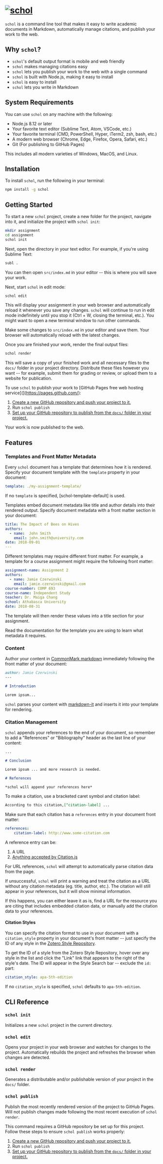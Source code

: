 # [![schol](schol.png)](https://github.com/schol-js/schol)

`schol` is a command line tool that makes it easy to write academic documents in Markdown, automatically manage citations, and publish your work to the web.

## Why `schol`?

 - `schol`'s default output format is mobile and web friendly
 - `schol` makes managing citations easy
 - `schol` lets you publish your work to the web with a single command
 - `schol` is built with Node.js, making it easy to install
 - `schol` is easy to install
 - `schol` lets you write in Markdown

## <a name="#requirements">System Requirements</a>

You can use `schol` on any machine with the following:

 - Node.js 8.12 or later
 - Your favorite text editor (Sublime Text, Atom, VSCode, etc.)
 - Your favorite terminal (CMD, PowerShell, Hyper, iTerm2, zsh, bash, etc.)
 - A modern web browser (Chrome, Edge, Firefox, Opera, Safari, etc.)
 - Git (For publishing to GitHub Pages)

This includes all modern varieties of Windows, MacOS, and Linux.

## Installation

To install `schol`, run the following in your terminal:

```sh
npm install -g schol
```

## Getting Started

To start a new `schol` project, create a new folder for the project, navigate into it, and initialize the project with `schol init`:

```sh
mkdir assignment
cd assignment
schol init
```

Next, open the directory in your text editor. For example, if you're using Sublime Text:

```sh
subl .
```

You can then open `src/index.md` in your editor -- this is where you will save your work.

Next, start `schol` in edit mode:

```sh
schol edit
```

This will display your assignment in your web browser and automatically reload it whenever you save any changes. `schol` will continue to run in edit mode indefinitely until you stop it (Ctrl + W, closing the terminal, etc.). You might want to open a new terminal window to run other commands.

Make some changes to `src/index.md` in your editor and save them. Your browser will automatically reload with the latest changes.

Once you are finished your work, render the final output files:

```sh
schol render
```

This will save a copy of your finished work and all necessary files to the `docs/` folder in your project directory. Distribute these files however you want -- for example, submit them for grading or review, or upload them to a website for publication.

To use `schol` to publish your work to [GitHub Pages free web hosting service](](https://pages.github.com/):

1. [Create a new GitHub repository and push your project to it.](https://help.github.com/articles/adding-an-existing-project-to-github-using-the-command-line/)
2. Run `schol publish`
3. [Set up your GitHub repository to publish from the `docs/` folder in your project.](https://help.github.com/articles/configuring-a-publishing-source-for-github-pages/#publishing-your-github-pages-site-from-a-docs-folder-on-your-master-branch)

Your work is now published to the web.

## Features

### Templates and Front Matter Metadata

Every `schol` document has a template that determines how it is rendered. Specify your document template with the `template` property in your document:

```yaml
template: ./my-assignment-template/
```

If no `template` is specified, [schol-template-default] is used.

Templates embed document metadata like title and author details into their rendered output. Specify document metadata with a front matter section in your document:

```yaml
title: The Impact of Bees on Hives
authors:
  - name:  John Smith
    email: john.smith@university.com
date: 2018-09-01
---
```

Different templates may require different front matter. For example, a template for a course assignment might require the following front matter:

```yaml
assignment-name: Assignment 2
authors:
  - name: Jamie Czerwinski
    email: jamie.czerwinski@gmail.com
course-number: COMP 693
course-name: Independent Study
teacher: Dr. Maiga Chang
school: Athabasca University
date: 2018-08-31
```

The template will then render these values into a title section for your assignment.

Read the documentation for the template you are using to learn what metadata it requires.

### Content

Author your content in [CommonMark markdown](https://spec.commonmark.org/0.28/) immediately following the front matter of your document:

```markdown
author: Jamie Czerwinski
---

# Introduction

Lorem ipsum...

```

`schol` parses your content with [markdown-it](https://github.com/markdown-it/markdown-it) and inserts it into your template for rendering.

### Citation Management

`schol` appends your references to the end of your document, so remember to add a "References" or "Bibliography" header as the last line of your content:

```markdown
...

# Conclusion

Lorem ipsum ... and more research is needed.

# References

*schol will append your references here*
```

To make a citation, use a bracketed caret symbol and citation label:

```markdown
According to this citation,[^citation-label] ...
```

Make sure that each citation has a `references` entry in your document front matter:

```yaml
references:
    citation-label: http://www.some-citation.com
```

A reference entry can be:

1. A URL
2. [Anything accepted by Citation.js](https://citation.js.org/api/tutorial-input_formats.html)

For URL references, `schol` will attempt to automatically parse citation data from the page.

If unsuccessful, `schol` will print a warning and treat the citation as a URL without any citation metadata (eg. title, author, etc.). The citation will still appear in your references, but it will show minimal information.

If this happens, you can either leave it as is, find a URL for the resource you are citing that includes embedded citation data, or manually add the citation data to your references.

#### Citation Styles

You can specify the citation format to use in your document with a `citation_style` property in your document's front matter -- just specify the ID of any style in the [Zotero Style Repository](https://www.zotero.org/styles).

To get the ID of a style from the Zotero Style Repository, hover over any style in the list and click the "Link" link that appears to the right of the style's date. The ID will appear in the Style Search bar -- exclude the `id:` part:

```yaml
citation_style: apa-5th-edition
```

If no `citation_style` is specified, `schol` defaults to `apa-5th-edition`.

## CLI Reference

### `schol init`

Initializes a new `schol` project in the current directory.

### `schol edit`

Opens your project in your web browser and watches for changes to the project. Automatically rebuilds the project and refreshes the browser when changes are detected.

### `schol render`

Generates a distributable and/or publishable version of your project in the `docs/` folder.

### `schol publish`

Publish the most recently rendered version of the project to GitHub Pages. Will not publish changes made following the most recent execution of `schol render`.

This command requires a GitHub repository be set up for this project. Follow these steps to ensure `schol publish` works properly:

1. [Create a new GitHub repository and push your project to it.](https://help.github.com/articles/adding-an-existing-project-to-github-using-the-command-line/)
2. Run `schol publish`
3. [Set up your GitHub repository to publish from the `docs/` folder in your project.](https://help.github.com/articles/configuring-a-publishing-source-for-github-pages/#publishing-your-github-pages-site-from-a-docs-folder-on-your-master-branch)
